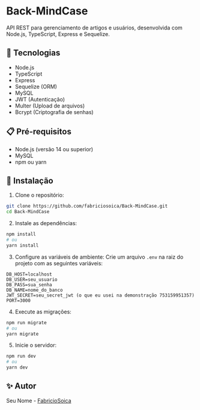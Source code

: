 # Back-MindCase

API REST para gerenciamento de artigos e usuários, desenvolvida com Node.js, TypeScript, Express e Sequelize.

## 🚀 Tecnologias

- Node.js
- TypeScript
- Express
- Sequelize (ORM)
- MySQL
- JWT (Autenticação)
- Multer (Upload de arquivos)
- Bcrypt (Criptografia de senhas)

## 📋 Pré-requisitos

- Node.js (versão 14 ou superior)
- MySQL
- npm ou yarn

## 🔧 Instalação

1. Clone o repositório:
```bash
git clone https://github.com/fabriciosoica/Back-MindCase.git
cd Back-MindCase
```

2. Instale as dependências:
```bash
npm install
# ou
yarn install
```

3. Configure as variáveis de ambiente:
Crie um arquivo `.env` na raiz do projeto com as seguintes variáveis:
```env
DB_HOST=localhost
DB_USER=seu_usuario
DB_PASS=sua_senha
DB_NAME=nome_do_banco
JWT_SECRET=seu_secret_jwt (o que eu usei na demonstração 753159951357)
PORT=3000
```

4. Execute as migrações:
```bash
npm run migrate
# ou
yarn migrate
```

5. Inicie o servidor:
```bash
npm run dev
# ou
yarn dev
```

## ✨ Autor

Seu Nome - [FabricioSoica](https://github.com/fabriciosoica)